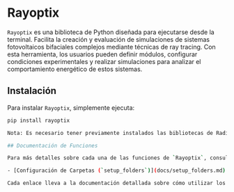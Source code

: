 # Rayoptix

`Rayoptix` es una biblioteca de Python diseñada para ejecutarse desde la terminal. Facilita la creación y evaluación de simulaciones de sistemas fotovoltaicos bifaciales complejos mediante técnicas de ray tracing. Con esta herramienta, los usuarios pueden definir módulos, configurar condiciones experimentales y realizar simulaciones para analizar el comportamiento energético de estos sistemas.

## Instalación

Para instalar `Rayoptix`, simplemente ejecuta:

```bash
pip install rayoptix

Nota: Es necesario tener previamente instalados las bibliotecas de Radiance y bifacial_radiance.

## Documentación de Funciones

Para más detalles sobre cada una de las funciones de `Rayoptix`, consulta la documentación específica:

- [Configuración de Carpetas (`setup_folders`)](docs/setup_folders.md): Permite crear y configurar carpetas para almacenar configuraciones de simulación.

Cada enlace lleva a la documentación detallada sobre cómo utilizar los comandos correspondientes, sus opciones y ejemplos de uso.
